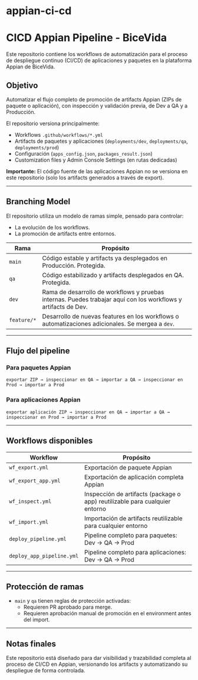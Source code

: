 # appian-ci-cd
# CICD Appian Pipeline - BiceVida

Este repositorio contiene los workflows de automatización para el proceso de despliegue continuo (CI/CD) de aplicaciones y paquetes en la plataforma Appian de BiceVida.

## Objetivo

Automatizar el flujo completo de promoción de artifacts Appian (ZIPs de paquete o aplicación), con inspección y validación previa, de Dev a QA y a Producción.

El repositorio versiona principalmente:
- Workflows `.github/workflows/*.yml`
- Artifacts de paquetes y aplicaciones (`deployments/dev`, `deployments/qa`, `deployments/prod`)
- Configuración (`apps_config.json`, `packages_result.json`)
- Customization files y Admin Console Settings (en rutas dedicadas)

**Importante:** El código fuente de las aplicaciones Appian no se versiona en este repositorio (solo los artifacts generados a través de export).

---

## Branching Model

El repositorio utiliza un modelo de ramas simple, pensado para controlar:

- La evolución de los workflows.
- La promoción de artifacts entre entornos.

| Rama       | Propósito |
|------------|-----------|
| `main`     | Código estable y artifacts ya desplegados en Producción. Protegida. |
| `qa`       | Código estabilizado y artifacts desplegados en QA. Protegida. |
| `dev`      | Rama de desarrollo de workflows y pruebas internas. Puedes trabajar aquí con los workflows y artifacts de Dev. |
| `feature/*` | Desarrollo de nuevas features en los workflows o automatizaciones adicionales. Se mergea a `dev`. |

---

## Flujo del pipeline

### Para paquetes Appian

```plaintext
exportar ZIP → inspeccionar en QA → importar a QA → inspeccionar en Prod → importar a Prod
```

### Para aplicaciones Appian

```plaintext
exportar aplicación ZIP → inspeccionar en QA → importar a QA → inspeccionar en Prod → importar a Prod
```

---

## Workflows disponibles

| Workflow                       | Propósito |
|--------------------------------|-----------|
| `wf_export.yml`                | Exportación de paquete Appian |
| `wf_export_app.yml`            | Exportación de aplicación completa Appian |
| `wf_inspect.yml`               | Inspección de artifacts (package o app) reutilizable para cualquier entorno |
| `wf_import.yml`                | Importación de artifacts reutilizable para cualquier entorno |
| `deploy_pipeline.yml`          | Pipeline completo para paquetes: Dev → QA → Prod |
| `deploy_app_pipeline.yml`      | Pipeline completo para aplicaciones: Dev → QA → Prod |

---

## Protección de ramas

- `main` y `qa` tienen reglas de protección activadas:
  - Requieren PR aprobado para merge.
  - Requieren aprobación manual de promoción en el environment antes del import.

---

## Notas finales

Este repositorio está diseñado para dar visibilidad y trazabilidad completa al proceso de CI/CD en Appian, versionando los artifacts y automatizando su despliegue de forma controlada.